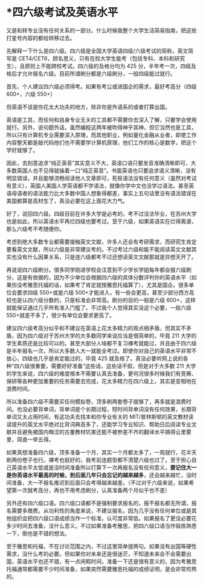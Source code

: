 # \*四六级考试及英语水平

又是和转专业没有任何关系的一部分。什么时候我整个大学生活简易指南，把这些打星号内容的都给转移过去。

先解释一下什么是四六级。四六级是全国大学英语四级/六级考试的简称，英文简写是 CET4/CET6，顾名思义，只有在校大学生能考（包括专科、本科和研究生），且原则上不能跨校考试。四六级的及格分均为 425 分，半年考一次，四级及格后才允许报名六级。目前所谓刷分都是六级刷分，一般四级能过就行。

首先，个人建议四六级必须得考。如果有考公或进国企的需求，最好考高分（四级 600+，六级 550+）

但英语不该是你花太大功夫的地方，除非你是外语系的或者打算出国。

英语是工具，而任何和自身专业无关的工具都不需要你去深入了解，只要学会使用就行。另外，说句题外话，虽然编程这两年被吹得神乎其神，但它当然也是工具，所以只有计算机专业需要深入原理，而其他职业，例如量化金融从业者，即使工作内容整天都是敲代码他们也不需要学计算机原理，他们工作的核心是数学，把这个学好就够了。

因此，去刻意追求“纯正英音”其实意义不大，英语口语只要发音准确清晰即可，大多数英国人也不见得就操着一口“纯正英音”。书面英语也只要追求语义清晰，没有明显错误，并且能够流畅阅读他人文章即可，死抠语法没有任何意义（虽然对考试有意义），英国人美国人学英语都不学语法，就像你学中文也没学过语法。甚至英语母语者的语法能力比大多数中国人想象得都差，事实上五句话里没有语法错误在美国都算是高材生了，真没必要在这上面花大力气。

好了，说回四六级。四级目前在许多大学是必考的，考不过没法毕业，在苏州大学也是如此，所以英语水平再烂四级也要考过。至于六级，如果英语实在烂得离谱，那么六级考不考随便你。

考虑到绝大多数专业都需要接触英文文献，许多人还会有考研需求，而研究生肯定要看英文文献，所以六级是非常建议考的。不过考过六级和能不能阅读英文文献其实也没有什么因果关系，只是连六级都考不过还想读英文文献那就是异想天开了。

再说说四六级刷分。很多同学刚进学校会注意到不少学长学姐每年都会报六级刷分，这是有依据的，因为不少单位会根据四六级的具体分数评判你的英语水平（如果你没考雅思托福的话，如果考了肯定就按雅思托福算了），尤其是国企。很多单位会要求四级 550+或是六级 500+才能进入，有一些会更高，甚至少部分西方高校也是认四六级分数的，只是标准会非常高。刷分的目的一般是六级 600+，这样就能保证通过几乎所有准入门槛了。不过我个人觉得其实没这个必要，一般六级 550+就差不多了，很少有单位会要求更高了。

建议四六级考高分似乎和不建议在英语上花太多精力的观点相矛盾，但其实不矛盾，因为四六级对于苏州大学的大多数同学来说应当是很简单的，毕竟 211 大学的学生素质还是比较可以的。甚至大部分人啥都不复习裸考就能过，并且由于四六级是半年报名一次，所以大多数人大一就能全考过。即使你对自己的英语水平非常不放心，四级也几乎是肯定能过的，毕竟 425 就及格了。真没必要听网上说的各种“四六级很重要，需要好好准备”这些话，这些话不假，但是对于大多数 211 大学的学生来说，四六级的难度根本不需要认真去准备，更何况很多时候我们有竞赛、保研等各种更加重要的任务需要去完成，花太多精力在四六级上，其实是变相地在浪费时间。

所以准备四六级不需要买任何模拟卷，顶多刷两套卷子就够了，再多就是浪费时间。也没必要背单词，背单词是个长期过程，短时间背单词没有任何效果，长期背单词又太占用时间，有这功夫去找本和你专业有关的 MIT/普林斯顿的英文教材读读提升的英文水平绝对比背词典高多了，还能学习专业知识、帮助日后阅读专业文献并且避免被国内晦涩的古董教材坑害还能不被参差不齐的翻译水平搞得云里雾里，简直一举五得。

如果真想准备四六级，顶多准备一个月，其实一个月都太多了，一周就行，花半天刷两份卷子也行。裸考也挺好的，我考前连题型都不清楚六级也过了。至于担心自己英语水平太低或是没时间准备所以打算下一次再报名没有任何意义，**要记住大一是你英语水平最高的时候，到后面几年只会忘记的越来越多**，还会越来越忙，没时间准备，大一不报名推迟到后面只会考得越来越差。（不过对于六级来说，如果希望第一次就考高分，再也不用考虑刷分，认真准备两个月似乎也不差）

另外还有四六级口语。四六级口语都不是强制要求报名的，报不报名都无所谓，报名需要多缴费。从功利性的角度来说，不建议报名，因为几乎没有任何单位或是其他组织会把四六级口语成绩当作一个标准，认可度非常低。如果报名了更没必要花多少时间去准备，没什么意义。不过如果准备考雅思，把四六级口语当作锻炼熟悉一下，倒也是不错的想法。

至于雅思和托福，不在讨论范围之内，不过这里简单提两句。如果没有出国等硬性需求，没什么考的必要。但如果你对未来还是很迷茫，不知道未来会不会需要出国，英语水平也还不错，有一点闲暇时间，准备一下还是很有意义的，因为考雅思托福通常都需要不少时间准备，如果突然需要雅思托福的成绩证明，是会非常煎熬的。
